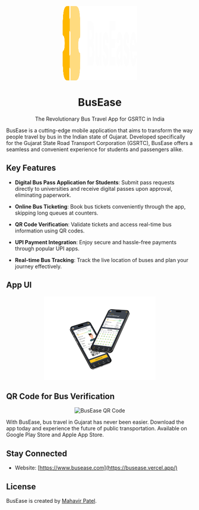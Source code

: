 
<div  align="center">

<img  src="https://github.com/Mahavir-2003/BusEase/blob/main/assets/images/bus_ease_logo.png"  alt="BusEase Logo"  width="200"  height="200">

<h1>BusEase</h1>

<p>The Revolutionary Bus Travel App for GSRTC in India</p>

</div>

  

BusEase is a cutting-edge mobile application that aims to transform the way people travel by bus in the Indian state of Gujarat. Developed specifically for the Gujarat State Road Transport Corporation (GSRTC), BusEase offers a seamless and convenient experience for students and passengers alike.

  

##  Key Features

  

-  **Digital Bus Pass Application for Students**: Submit pass requests directly to universities and receive digital passes upon approval, eliminating paperwork.

-  **Online Bus Ticketing**: Book bus tickets conveniently through the app, skipping long queues at counters.

-  **QR Code Verification**: Validate tickets and access real-time bus information using QR codes.

-  **UPI Payment Integration**: Enjoy secure and hassle-free payments through popular UPI apps.

-  **Real-time Bus Tracking**: Track the live location of buses and plan your journey effectively.

  

##  App UI

  

<div  align="center">

<img  src="assets/images/bus_ease_mockup.png"  alt="BusEase App UI"  width="300">

</div>

  

##  QR Code for Bus Verification

  

<div  align="center">

<img  src="https://example.com/busease-qr-code.png"  alt="BusEase QR Code"  width="200">

</div>

  

With BusEase, bus travel in Gujarat has never been easier. Download the app today and experience the future of public transportation. Available on Google Play Store and Apple App Store.


##  Stay Connected

  

- Website: [https://www.busease.com](https://busease.vercel.app/)

  

##  License

  

BusEase is created by [Mahavir Patel](https://mhvr.vercel.app/).